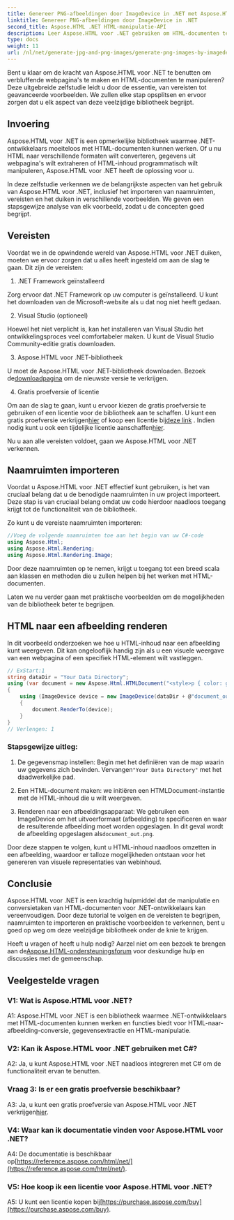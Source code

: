 ```yaml
---
title: Genereer PNG-afbeeldingen door ImageDevice in .NET met Aspose.HTML
linktitle: Genereer PNG-afbeeldingen door ImageDevice in .NET
second_title: Aspose.HTML .NET HTML-manipulatie-API
description: Leer Aspose.HTML voor .NET gebruiken om HTML-documenten te manipuleren, HTML naar afbeeldingen te converteren en meer. Stap-voor-stap handleiding met veelgestelde vragen.
type: docs
weight: 11
url: /nl/net/generate-jpg-and-png-images/generate-png-images-by-imagedevice/
---
```


Bent u klaar om de kracht van Aspose.HTML voor .NET te benutten om verbluffende webpagina's te maken en HTML-documenten te manipuleren? Deze uitgebreide zelfstudie leidt u door de essentie, van vereisten tot geavanceerde voorbeelden. We zullen elke stap opsplitsen en ervoor zorgen dat u elk aspect van deze veelzijdige bibliotheek begrijpt.

## Invoering

Aspose.HTML voor .NET is een opmerkelijke bibliotheek waarmee .NET-ontwikkelaars moeiteloos met HTML-documenten kunnen werken. Of u nu HTML naar verschillende formaten wilt converteren, gegevens uit webpagina's wilt extraheren of HTML-inhoud programmatisch wilt manipuleren, Aspose.HTML voor .NET heeft de oplossing voor u.

In deze zelfstudie verkennen we de belangrijkste aspecten van het gebruik van Aspose.HTML voor .NET, inclusief het importeren van naamruimten, vereisten en het duiken in verschillende voorbeelden. We geven een stapsgewijze analyse van elk voorbeeld, zodat u de concepten goed begrijpt.

## Vereisten

Voordat we in de opwindende wereld van Aspose.HTML voor .NET duiken, moeten we ervoor zorgen dat u alles heeft ingesteld om aan de slag te gaan. Dit zijn de vereisten:

1. .NET Framework geïnstalleerd

Zorg ervoor dat .NET Framework op uw computer is geïnstalleerd. U kunt het downloaden van de Microsoft-website als u dat nog niet heeft gedaan.

2. Visual Studio (optioneel)

Hoewel het niet verplicht is, kan het installeren van Visual Studio het ontwikkelingsproces veel comfortabeler maken. U kunt de Visual Studio Community-editie gratis downloaden.

3. Aspose.HTML voor .NET-bibliotheek

 U moet de Aspose.HTML voor .NET-bibliotheek downloaden. Bezoek de[downloadpagina](https://releases.aspose.com/html/net/) om de nieuwste versie te verkrijgen.

4. Gratis proefversie of licentie

 Om aan de slag te gaan, kunt u ervoor kiezen de gratis proefversie te gebruiken of een licentie voor de bibliotheek aan te schaffen. U kunt een gratis proefversie verkrijgen[hier](https://releases.aspose.com/) of koop een licentie bij[deze link](https://purchase.aspose.com/buy) . Indien nodig kunt u ook een tijdelijke licentie aanschaffen[hier](https://purchase.aspose.com/temporary-license/).

Nu u aan alle vereisten voldoet, gaan we Aspose.HTML voor .NET verkennen.

## Naamruimten importeren

Voordat u Aspose.HTML voor .NET effectief kunt gebruiken, is het van cruciaal belang dat u de benodigde naamruimten in uw project importeert. Deze stap is van cruciaal belang omdat uw code hierdoor naadloos toegang krijgt tot de functionaliteit van de bibliotheek.

Zo kunt u de vereiste naamruimten importeren:

```csharp
//Voeg de volgende naamruimten toe aan het begin van uw C#-code
using Aspose.Html;
using Aspose.Html.Rendering;
using Aspose.Html.Rendering.Image;
```

Door deze naamruimten op te nemen, krijgt u toegang tot een breed scala aan klassen en methoden die u zullen helpen bij het werken met HTML-documenten.

Laten we nu verder gaan met praktische voorbeelden om de mogelijkheden van de bibliotheek beter te begrijpen.

## HTML naar een afbeelding renderen

In dit voorbeeld onderzoeken we hoe u HTML-inhoud naar een afbeelding kunt weergeven. Dit kan ongelooflijk handig zijn als u een visuele weergave van een webpagina of een specifiek HTML-element wilt vastleggen.

```csharp
// ExStart:1
string dataDir = "Your Data Directory";
using (var document = new Aspose.Html.HTMLDocument("<style>p { color: green; }</style><p>my first paragraph</p>", @"c:\work\"))
{
    using (ImageDevice device = new ImageDevice(dataDir + @"document_out.png"))
    {
        document.RenderTo(device);
    }
}
// Verlengen: 1
```

### Stapsgewijze uitleg:

1.  De gegevensmap instellen: Begin met het definiëren van de map waarin uw gegevens zich bevinden. Vervangen`"Your Data Directory"` met het daadwerkelijke pad.

2. Een HTML-document maken: we initiëren een HTMLDocument-instantie met de HTML-inhoud die u wilt weergeven.

3.  Renderen naar een afbeeldingsapparaat: We gebruiken een ImageDevice om het uitvoerformaat (afbeelding) te specificeren en waar de resulterende afbeelding moet worden opgeslagen. In dit geval wordt de afbeelding opgeslagen als`document_out.png`.

Door deze stappen te volgen, kunt u HTML-inhoud naadloos omzetten in een afbeelding, waardoor er talloze mogelijkheden ontstaan voor het genereren van visuele representaties van webinhoud.

## Conclusie

Aspose.HTML voor .NET is een krachtig hulpmiddel dat de manipulatie en conversietaken van HTML-documenten voor .NET-ontwikkelaars kan vereenvoudigen. Door deze tutorial te volgen en de vereisten te begrijpen, naamruimten te importeren en praktische voorbeelden te verkennen, bent u goed op weg om deze veelzijdige bibliotheek onder de knie te krijgen.

 Heeft u vragen of heeft u hulp nodig? Aarzel niet om een bezoek te brengen aan de[Aspose.HTML-ondersteuningsforum](https://forum.aspose.com/) voor deskundige hulp en discussies met de gemeenschap.

## Veelgestelde vragen

### V1: Wat is Aspose.HTML voor .NET?

A1: Aspose.HTML voor .NET is een bibliotheek waarmee .NET-ontwikkelaars met HTML-documenten kunnen werken en functies biedt voor HTML-naar-afbeelding-conversie, gegevensextractie en HTML-manipulatie.

### V2: Kan ik Aspose.HTML voor .NET gebruiken met C#?

A2: Ja, u kunt Aspose.HTML voor .NET naadloos integreren met C# om de functionaliteit ervan te benutten.

### Vraag 3: Is er een gratis proefversie beschikbaar?

A3: Ja, u kunt een gratis proefversie van Aspose.HTML voor .NET verkrijgen[hier](https://releases.aspose.com/).

### V4: Waar kan ik documentatie vinden voor Aspose.HTML voor .NET?

 A4: De documentatie is beschikbaar op[https://reference.aspose.com/html/net/](https://reference.aspose.com/html/net/).

### V5: Hoe koop ik een licentie voor Aspose.HTML voor .NET?

 A5: U kunt een licentie kopen bij[https://purchase.aspose.com/buy](https://purchase.aspose.com/buy).